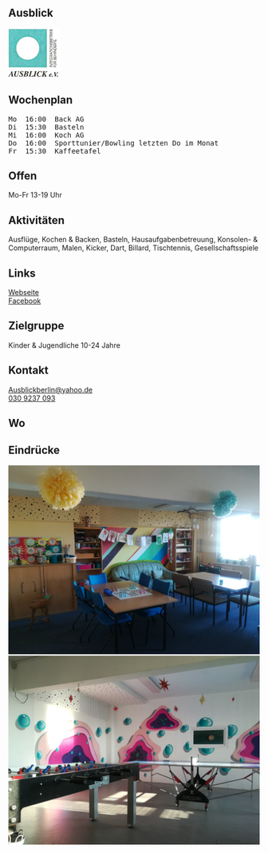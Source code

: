## Ausblick
<img id="topmedia" src="images/Logos/Ausblick.jpg" />

## Wochenplan
<pre id="weeklyschedule">
Mo  16:00  Back AG
Di  15:30  Basteln
Mi  16:00  Koch AG
Do  16:00  Sporttunier/Bowling letzten Do im Monat
Fr  15:30  Kaffeetafel
</pre>

## Offen
Mo-Fr 13-19 Uhr

## Aktivitäten
<p id="activities">
Ausflüge, Kochen & Backen, Basteln, Hausaufgabenbetreuung, Konsolen- & Computerraum, Malen, Kicker, Dart, Billard, Tischtennis, Gesellschaftsspiele
</p>

## Links
<a class="external_link" href="https://www.freizeitclub-ausblick.de/">Webseite</a><br>
<a class="external_link" href="https://www.facebook.com/ausblickberlin/">Facebook</a><br>

## Zielgruppe
Kinder & Jugendliche 10-24 Jahre

## Kontakt
[Ausblickberlin@yahoo.de](mailto:Ausblickberlin@yahoo.de)<br>
<a href="tel:+49309237093">030 9237 093</a>

## Wo
<div id="gmap"></div>
<script>window.onload = showMap('Zum Hechtgraben 1, 13051 Berlin', 0, 'gmap_mini')</script>

## Eindrücke
<div>
  <img src="images/1.jpg" />
  <img src="images/2.jpg" />
</div>
